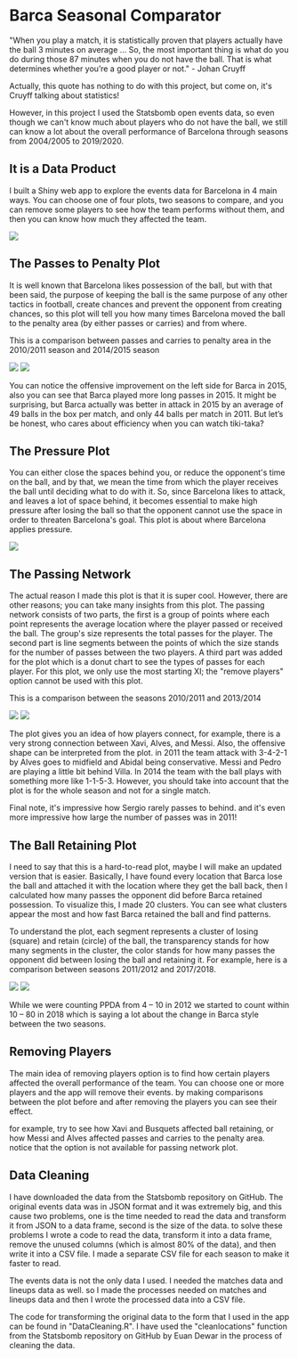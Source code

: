 # Barca Seasonal Comparator

"When you play a match, it is statistically proven that players actually have the ball 3 minutes on average … So, the most important thing is what do you do during those 87 minutes when you do not have the ball. That is what determines whether you’re a good player or not." - Johan Cruyff

Actually, this quote has nothing to do with this project, but come on, it's Cruyff talking about statistics!

However, in this project I used the Statsbomb open events data, so even though we can't know much about players who do not have the ball, we still can know a lot about the overall performance of Barcelona through seasons from 2004/2005 to 2019/2020.

## It is a Data Product
I built a Shiny web app to explore the events data for Barcelona in 4 main ways. You can choose one of four plots, two seasons to compare, and you can remove some players to see how the team performs without them, and then you can know how much they affected the team.

![](images/UI.PNG) 

## The Passes to Penalty Plot
It is well known that Barcelona likes possession of the ball, but with that been said, the purpose of keeping the ball is the same purpose of any other tactics in football, create chances and prevent the opponent from creating chances, so this plot will tell you how many times Barcelona moved the ball to the penalty area (by either passes or carries) and from where.

This is a comparison between passes and carries to penalty area in the 2010/2011 season and 2014/2015 season

![](images/p2p2011.png) ![](images/p2p2015.png)

You can notice the offensive improvement on the left side for Barca in 2015, also you can see that Barca played more long passes in 2015. It might be surprising, but Barca actually was better in attack in 2015 by an average of 49 balls in the box per match, and only 44 balls per match in 2011. But let’s be honest, who cares about efficiency when you can watch tiki-taka?

## The Pressure Plot
You can either close the spaces behind you, or reduce the opponent's time on the ball, and by that, we mean the time from which the player receives the ball until deciding what to do with it. So, since Barcelona likes to attack, and leaves a lot of space behind, it becomes essential to make high pressure after losing the ball so that the opponent cannot use the space in order to threaten Barcelona's goal. This plot is about where Barcelona applies pressure.


![](images/pres2009.png)

## The Passing Network
The actual reason I made this plot is that it is super cool. However, there are other reasons; you can take many insights from this plot. The passing network consists of two parts, the first is a group of points where each point represents the average location where the player passed or received the ball.  The group's size represents the total passes for the player. The second part is line segments between the points of which the size stands for the number of passes between the two players. A third part was added for the plot which is a donut chart to see the types of passes for each player.
For this plot, we only use the most starting XI; the "remove players" option cannot be used with this plot.

This is a comparison between the seasons 2010/2011 and 2013/2014

![](images/pn2011.png) ![](images/pn2014.png)

The plot gives you an idea of how players connect, for example, there is a very strong connection between Xavi, Alves, and Messi. Also, the offensive shape can be interpreted from the plot. in 2011 the team attack with 3-4-2-1 by Alves goes to midfield and Abidal being conservative. Messi and Pedro are playing a little bit behind Villa. In 2014 the team with the ball plays with something more like 1-1-5-3. However, you should take into account that the plot is for the whole season and not for a single match.

Final note, it's impressive how Sergio rarely passes to behind. and it's even more impressive how large the number of passes was in 2011!

## The Ball Retaining Plot
I need to say that this is a hard-to-read plot, maybe I will make an updated version that is easier. Basically, I have found every location that Barca lose the ball and attached it with the location where they get the ball back, then I calculated how many passes the opponent did before Barca retained possession. To visualize this, I made 20 clusters. You can see what clusters appear the most and how fast Barca retained the ball and find patterns.

To understand the plot, each segment represents a cluster of losing (square) and retain (circle) of the ball, the transparency stands for how many segments in the cluster, the color stands for how many passes the opponent did between losing the ball and retaining it.
For example, here is a comparison between seasons 2011/2012 and 2017/2018.

![](images/br2012.png) ![](images/br2018.png)

While we were counting PPDA from 4 – 10 in 2012 we started to count within 10 – 80 in 2018 which is saying a lot about the change in Barca style between the two seasons.


## Removing Players 

The main idea of removing players option is to find how certain players affected the overall performance of the team. You can choose one or more players and the app will remove their events. by making comparisons between the plot before and after removing the players you can see their effect.

for example, try to see how Xavi and Busquets affected ball retaining, or how Messi and Alves affected passes and carries to the penalty area. notice that the option is not available for passing network plot.

## Data Cleaning 

I have downloaded the data from the Statsbomb repository on GitHub. The original events data was in JSON format and it was extremely big, and this cause two problems, one is the time needed to read the data and transform it from JSON to a data frame, second is the size of the data. to solve these problems I wrote a code to read the data, transform it into a data frame, remove the unused columns (which is almost 80% of the data), and then write it into a CSV file. I made a separate CSV file for each season to make it faster to read.

The events data is not the only data I used. I needed the matches data and lineups data as well. so I made the processes needed on matches and lineups data and then I wrote the processed data into a CSV file.

The code for transforming the original data to the form that I used in the app can be found in "DataCleaning.R". I have used the "cleanlocations" function from the Statsbomb repository on GitHub by Euan Dewar in the process of cleaning the data.




